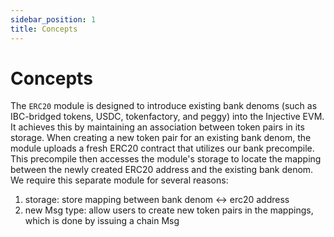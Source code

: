 ```yaml
---
sidebar_position: 1
title: Concepts
---
```


# Concepts

The `ERC20` module is designed to introduce existing bank denoms (such as IBC-bridged tokens, USDC, tokenfactory, and peggy) into the Injective EVM. It achieves this by maintaining an association between token pairs in its storage. When creating a new token pair for an existing bank denom, the module uploads a fresh ERC20 contract that utilizes our bank precompile. This precompile then accesses the module's storage to locate the mapping between the newly created ERC20 address and the existing bank denom. We require this separate module for several reasons:

1. storage: store mapping between bank denom ↔ erc20 address
2. new Msg type: allow users to create new token pairs in the mappings, which is done by issuing a chain Msg
